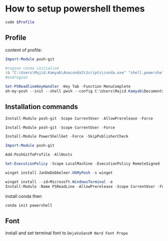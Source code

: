 # How to setup powershell themes
```powershell
code $Profile
```
## Profile
content of profile:
```powershell
Import-Module posh-git

#region conda initialize
(& "C:\Users\Majid.Kamyab\Anaconda3\Scripts\conda.exe" "shell.powershell" "hook") | Out-String | Invoke-Expression
#endregion

Set-PSReadlineKeyHandler -Key Tab -Function MenuComplete
oh-my-posh --init --shell pwsh --config C:\Users\Majid.Kamyab\Documents\agnoster.omp.json | Invoke-Expression
```

## Installation commands
```powershell
Install-Module posh-git -Scope CurrentUser -AllowPrerelease -Force

Install-Module posh-git -Scope CurrentUser -Force

Install-Module PowerShellGet -Force -SkipPublisherCheck

Import-Module posh-git

Add-PoshGitToProfile -AllHosts

Set-ExecutionPolicy -Scope LocalMachine -ExecutionPolicy RemoteSigned -Force

winget install JanDeDobbeleer.OhMyPosh -s winget

winget install --id=Microsoft.WindowsTerminal -e
Install-Module -Name PSReadLine -AllowPrerelease -Scope CurrentUser -Force -SkipPublisherCheck
```

install conda then
```powershell
conda init powershell
```
## Font
install and set terminal font to `DejaVuSansM Nerd Font Propo`



